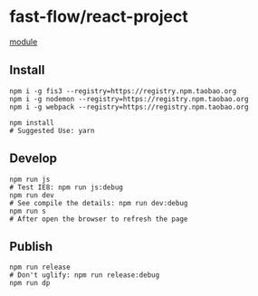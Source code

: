 # fast-flow/react-project

[module](./m/README.md)

## Install

```shell
npm i -g fis3 --registry=https://registry.npm.taobao.org
npm i -g nodemon --registry=https://registry.npm.taobao.org
npm i -g webpack --registry=https://registry.npm.taobao.org
```

```shell
npm install
# Suggested Use: yarn
```
## Develop

```shell
npm run js
# Test IE8: npm run js:debug
npm run dev
# See compile the details: npm run dev:debug
npm run s
# After open the browser to refresh the page
```

## Publish

```shell
npm run release
# Don't uglify: npm run release:debug
npm run dp
```
